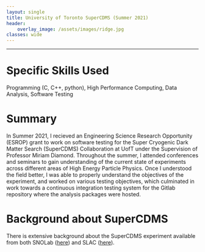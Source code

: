 ```yaml
---
layout: single
title: University of Toronto SuperCDMS (Summer 2021)
header:
    overlay_image: /assets/images/ridge.jpg
classes: wide
---
```


--------------------------------

# Specific Skills Used 

Programming (C, C++, python), High Performance Computing, Data Analysis, Software Testing

# Summary

In Summer 2021, I recieved an Engineering Science Research Opportunity (ESROP) grant to work on software testing for the Super Cryogenic Dark Matter Search (SuperCDMS) Collaboration at UofT under the Supervision of Professor Miriam Diamond. Throughout the summer, I attended conferences and seminars to gain understanding of the current state of experiments across different areas of High Energy Particle Physics. Once I understood the field better, I was able to properly understand the objectives of the experiment, and worked on various testing objectives, which culminated in work towards a continuous integration testing system for the Gitlab repository where the analysis packages were hosted.

# Background about SuperCDMS

There is extensive background about the SuperCDMS experiment available from both SNOLab ([here](https://www.snolab.ca/experiment/supercdms/)) and SLAC ([here](https://supercdms.slac.stanford.edu/)).